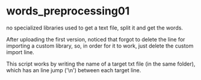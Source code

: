 # words_preprocessing01
no specialized libraries used to get a text file, split it and get the words.

After uploading the first version, noticed that forgot to delete the line for importing a custom library, so, in order for it to work,
just delete the custom import line.

This script works by writing the name of a target txt file (in the same folder), which has an line jump ('\n') between each target line.
